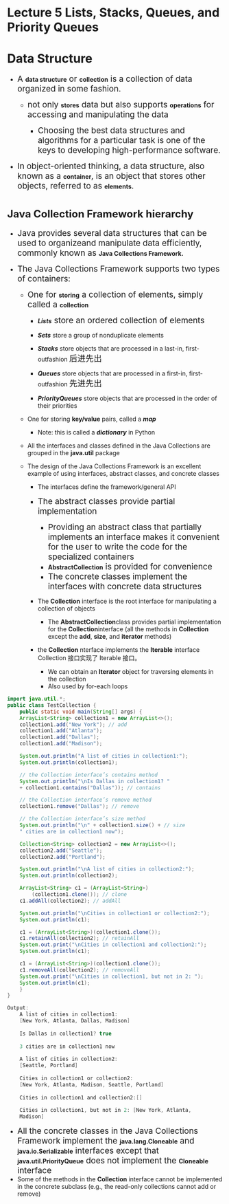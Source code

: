 # Lecture 5 Lists, Stacks, Queues, and Priority Queues

# Data Structure

* <span data-type="text" style="font-size: 19px;">A </span>**data structure**<span data-type="text" style="font-size: 19px;"> or </span>**collection**<span data-type="text" style="font-size: 19px;"> is a collection of data organized in some fashion.</span>

  * <span data-type="text" style="font-size: 19px;">not only </span>**stores**<span data-type="text" style="font-size: 19px;"> data but also supports </span>**operations**<span data-type="text" style="font-size: 19px;"> for accessing and manipulating the data</span>

    * <span data-type="text" style="font-size: 19px;">Choosing the best data structures and algorithms for a particular task is one of the keys to developing high-performance software.</span>
* <span data-type="text" style="font-size: 19px;">In object-oriented thinking, a data structure, also known as a </span>**container**<span data-type="text" style="font-size: 19px;">, is an object that stores other objects, referred to as </span>**elements**<span data-type="text" style="font-size: 19px;">.</span>

# <span data-type="text" style="font-size: 24px;">Java Collection Framework hierarchy</span>

* <span data-type="text" style="font-size: 19px;">Java provides several data structures that can be used to organizeand manipulate data efficiently, commonly known as </span>**Java Collections Framework.**
* <span data-type="text" style="font-size: 19px;">The Java Collections Framework supports two types of containers:</span>

  * <span data-type="text" style="font-size: 19px;">One for </span>**storing**<span data-type="text" style="font-size: 19px;"> a collection of elements, simply called a </span>**collection**

    * ***Lists***<span data-type="text" style="font-size: 19px;"> store an ordered collection of elements</span>
    * ***Sets***  store a group of nonduplicate elements
    * ***Stacks***  store objects that are processed in a last-in, first-outfashion <span data-type="text" style="font-size: 19px;">后进先出</span>

    * ***Queues***  store objects that are processed in a first-in, first-outfashion <span data-type="text" style="font-size: 19px;">先进先出</span>

    * ***PriorityQueues***  store objects that are processed in the order of their priorities
  * One for storing **key/value** pairs, called a ***map***

    * Note: this is called a ***dictionary*** in Python
  * All the interfaces and classes defined in the Java Collections are grouped in the **java.util** package
  * The design of the Java Collections Framework is an excellent example of using interfaces, abstract classes, and concrete classes

    * The interfaces define the framework/general API
    * <span data-type="text" style="font-size: 19px;">The abstract classes provide partial implementation</span>

      * <span data-type="text" style="font-size: 19px;">Providing an abstract class that partially implements an interface makes it convenient for the user to write the code for the specialized containers</span>
      * **AbstractCollection**<span data-type="text" style="font-size: 19px;"> is provided for convenience</span>
      * <span data-type="text" style="font-size: 19px;">The concrete classes implement the interfaces with concrete data structures</span>
    * The **Collection** interface is the root interface for manipulating a collection of objects

      * The **AbstractCollection**class provides partial implementation for the **Collection**interface (all the methods in **Collection** except the **add**, **size**, and **iterator** methods)
    * the **Collection** nterface implements the **Iterable** interface Collection 接口实现了 Iterable 接口。

      * We can obtain an **Iterator** object for traversing elements in the collection
      * Also used by for-each loops

```java
import java.util.*;
public class TestCollection {
	public static void main(String[] args) {
	ArrayList<String> collection1 = new ArrayList<>();
	collection1.add("New York"); // add
	collection1.add("Atlanta"); 
	collection1.add("Dallas"); 
	collection1.add("Madison"); 

	System.out.println("A list of cities in collection1:");
	System.out.println(collection1);

	// the Collection interface’s contains method
	System.out.println("\nIs Dallas in collection1? "
	+ collection1.contains("Dallas")); // contains

	// the Collection interface’s remove method
	collection1.remove("Dallas"); // remove

	// the Collection interface’s size method
	System.out.println("\n" + collection1.size() + // size
	" cities are in collection1 now");

	Collection<String> collection2 = new ArrayList<>();
	collection2.add("Seattle"); 
	collection2.add("Portland"); 

	System.out.println("\nA list of cities in collection2:");
	System.out.println(collection2);

	ArrayList<String> c1 = (ArrayList<String>)
		(collection1.clone()); // clone
	c1.addAll(collection2); // addAll

	System.out.println("\nCities in collection1 or collection2:");
	System.out.println(c1);

	c1 = (ArrayList<String>)(collection1.clone());
	c1.retainAll(collection2); // retainAll
	System.out.print("\nCities in collection1 and collection2:");
	System.out.println(c1);

	c1 = (ArrayList<String>)(collection1.clone());
	c1.removeAll(collection2); // removeAll
	System.out.print("\nCities in collection1, but not in 2: ");
	System.out.println(c1);
	}
}

Output:
	A list of cities in collection1:
	[New York, Atlanta, Dallas, Madison]
	
	Is Dallas in collection1? true
	
	3 cities are in collection1 now
	
	A list of cities in collection2:
	[Seattle, Portland]
	
	Cities in collection1 or collection2:
	[New York, Atlanta, Madison, Seattle, Portland]
	
	Cities in collection1 and collection2:[]
	
	Cities in collection1, but not in 2: [New York, Atlanta, 
	Madison]
```

* <span data-type="text" style="font-size: 19px;">All the concrete classes in the Java Collections Framework implement the </span>**java.lang.Cloneable**<span data-type="text" style="font-size: 19px;"> and</span>  **java.io.Serializable**<span data-type="text" style="font-size: 19px;"> interfaces except that </span>**java.util.PriorityQueue**<span data-type="text" style="font-size: 19px;"> does not implement the </span>**Cloneable**<span data-type="text" style="font-size: 19px;"> interface</span>
* Some of the methods in the **Collection** interface cannot be implemented in the concrete subclass (e.g., the read-only collections cannot add or remove)

‍
